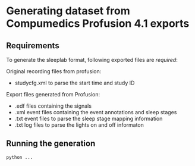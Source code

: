 # Generating dataset from Compumedics Profusion 4.1 exports

## Requirements

To generate the sleeplab format, following exported files are *required*:

Original recording files from profusion:

- studycfg.xml to parse the start time and study ID

Export files generated from Profusion:

- .edf files containing the signals
- .xml event files containing the event annotations and sleep stages
- .txt event files to parse the sleep stage mapping information
- .txt log files to parse the lights on and off informaton

## Running the generation

```bash
python ...
```